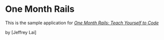 # One Month Rails

This is the sample application for
[*One Month Rails: Teach Yourself to Code*](http://onemonthrails.com)

by [Jeffrey Lai]